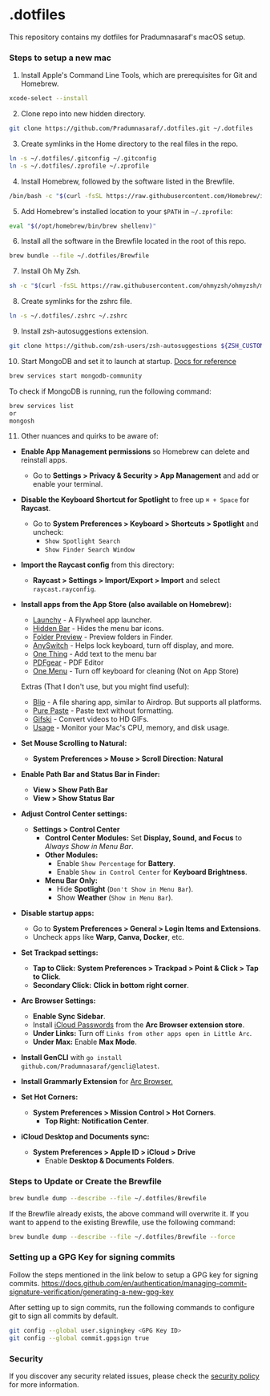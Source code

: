# .dotfiles

This repository contains my dotfiles for Pradumnasaraf's macOS setup.

### Steps to setup a new mac

1. Install Apple's Command Line Tools, which are prerequisites for Git and Homebrew.

```bash
xcode-select --install
```

2. Clone repo into new hidden directory.

```bash
git clone https://github.com/Pradumnasaraf/.dotfiles.git ~/.dotfiles
```

3. Create symlinks in the Home directory to the real files in the repo.

```bash
ln -s ~/.dotfiles/.gitconfig ~/.gitconfig
ln -s ~/.dotfiles/.zprofile ~/.zprofile
```

4. Install Homebrew, followed by the software listed in the Brewfile.

```bash
/bin/bash -c "$(curl -fsSL https://raw.githubusercontent.com/Homebrew/install/master/install.sh)"
```

5. Add Homebrew's installed location to your `$PATH` in `~/.zprofile`:

```bash
eval "$(/opt/homebrew/bin/brew shellenv)"
```

6. Install all the software in the Brewfile located in the root of this repo.

```bash
brew bundle --file ~/.dotfiles/Brewfile
```

7. Install Oh My Zsh.

```bash
sh -c "$(curl -fsSL https://raw.githubusercontent.com/ohmyzsh/ohmyzsh/master/tools/install.sh)"
```

8. Create symlinks for the zshrc file.

```bash
ln -s ~/.dotfiles/.zshrc ~/.zshrc
```

9. Install zsh-autosuggestions extension.

```bash
git clone https://github.com/zsh-users/zsh-autosuggestions ${ZSH_CUSTOM:-~/.oh-my-zsh/custom}/plugins/zsh-autosuggestions
```

10. Start MongoDB and set it to launch at startup. [Docs for reference](https://docs.mongodb.com/manual/tutorial/install-mongodb-on-os-x/)

```bash
brew services start mongodb-community
```

To check if MongoDB is running, run the following command:

```bash
brew services list
or
mongosh
```

11. Other nuances and quirks to be aware of:

- **Enable App Management permissions** so Homebrew can delete and reinstall apps.  
  - Go to **Settings > Privacy & Security > App Management** and add or enable your terminal.  

- **Disable the Keyboard Shortcut for Spotlight** to free up `⌘ + Space` for **Raycast**.  
  - Go to **System Preferences > Keyboard > Shortcuts > Spotlight** and uncheck:  
    - `Show Spotlight Search`  
    - `Show Finder Search Window`  

- **Import the Raycast config** from this directory:  
  - **Raycast > Settings > Import/Export > Import** and select `raycast.rayconfig`.  

- **Install apps from the App Store (also available on Homebrew):**  
  - [Launchy](https://apps.apple.com/in/app/launchy-app-launcher-switcher/id6739782043) - A Flywheel app launcher.
  - [Hidden Bar](https://apps.apple.com/in/app/hidden-bar/id1452453066) - Hides the menu bar icons.
  - [Folder Preview](https://apps.apple.com/in/app/folder-preview/id6698876601) - Preview folders in Finder.
  - [AnySwitch](https://apps.apple.com/in/app/anyswitch-powerful-switches/id6444313776)  - Helps lock keyboard, turn off display, and more.
  - [One Thing](https://apps.apple.com/in/app/one-thing/id1604176982?mt=12) - Add text to the menu bar
  - [PDFgear](https://apps.apple.com/in/app/pdfgear-pdf-editor-reader/id6469021132?mt=12) - PDF Editor
  - [One Menu](https://www.withmarko.com/one-menu) - Turn off keyboard for cleaning (Not on App Store)

  Extras (That I don't use, but you might find useful):
  - [Blip](https://blip.net) - A file sharing app, similar to Airdrop. But supports all platforms.
  - [Pure Paste](https://apps.apple.com/in/app/pure-paste/id1611378436) - Paste text without formatting.
  - [Gifski](https://apps.apple.com/in/app/gifski/id1351639930) - Convert videos to HD GIFs.
  - [Usage](https://apps.apple.com/in/app/usage-device-monitor/id1561788435) - Monitor your Mac's CPU, memory, and disk usage.

- **Set Mouse Scrolling to Natural:**
  - **System Preferences > Mouse > Scroll Direction: Natural**  

- **Enable Path Bar and Status Bar in Finder:**  
  - **View > Show Path Bar**  
  - **View > Show Status Bar**  

- **Adjust Control Center settings:**  
  - **Settings > Control Center**  
    - **Control Center Modules:** Set **Display, Sound, and Focus** to _Always Show in Menu Bar_.  
    - **Other Modules:**  
      - Enable `Show Percentage` for **Battery**.  
      - Enable `Show in Control Center` for **Keyboard Brightness**.  
    - **Menu Bar Only:**  
      - Hide **Spotlight** (`Don't Show in Menu Bar`).  
      - Show **Weather** (`Show in Menu Bar`).  

- **Disable startup apps:**  
  - Go to **System Preferences > General > Login Items and Extensions**.  
  - Uncheck apps like **Warp, Canva, Docker**, etc.  

- **Set Trackpad settings:**  
  - **Tap to Click:** **System Preferences > Trackpad > Point & Click > Tap to Click**.  
  - **Secondary Click:** **Click in bottom right corner**.  

- **Arc Browser Settings:**  
  - **Enable Sync Sidebar**.  
  - Install [iCloud Passwords](https://chromewebstore.google.com/detail/pejdijmoenmkgeppbflobdenhhabjlaj?utm_source=item-share-cb) from the **Arc Browser extension store**.  
  - **Under Links:** Turn off `Links from other apps open in Little Arc`.  
  - **Under Max:** Enable **Max Mode**.  

- **Install GenCLI** with `go install github.com/Pradumnasaraf/gencli@latest`.

- **Install Grammarly Extension** for [Arc Browser.](https://chromewebstore.google.com/detail/kbfnbcaeplbcioakkpcpgfkobkghlhen?utm_source=item-share-cb)

- **Set Hot Corners:**  
  - **System Preferences > Mission Control > Hot Corners**.  
    - **Top Right:** **Notification Center**.

- **iCloud Desktop and Documents sync:**  
  - **System Preferences > Apple ID > iCloud > Drive**
    - Enable **Desktop & Documents Folders**.

### Steps to Update or Create the Brewfile
 
```bash
brew bundle dump --describe --file ~/.dotfiles/Brewfile
```

If the Brewfile already exists, the above command will overwrite it. If you want to append to the existing Brewfile, use the following command:

```bash
brew bundle dump --describe --file ~/.dotfiles/Brewfile --force
```

### Setting up a GPG Key for signing commits

Follow the steps mentioned in the link below to setup a GPG key for signing commits.
https://docs.github.com/en/authentication/managing-commit-signature-verification/generating-a-new-gpg-key

After setting up to sign commits, run the following commands to configure git to sign all commits by default.

```bash
git config --global user.signingkey <GPG Key ID>
git config --global commit.gpgsign true
```

### Security

If you discover any security related issues, please check the [security policy](SECURITY.md) for more information.
